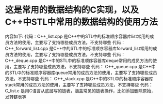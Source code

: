 # 这是常用的数据结构的C实现，以及C++中STL中常用的数据结构的使用方法
内容如下:
代码：C++_list.cpp  是C++中的STL中的标准顺序容器库list常用的成员方法的使用，主要写了支持哪些成员方法，不支持哪些
代码： C++_forward_list.cpp  是C++中的STL中的标准顺序容器库forward_list常用的成员方法的使用，主要写了支持哪些成员方法，不支持哪些
代码： C++_deque.cpp  是C++中的STL中的标准顺序容器库deque常用的成员方法的使用，主要写了支持哪些成员方法，不支持哪些
代码： C++_queue.cpp  是C++中的STL中的标准顺序容器库queue常用的成员方法的使用，主要写了支持哪些成员方法，不支持哪些
代码： C++_stack.cpp  是C++中的STL中的标准顺序容器库stack常用的成员方法的使用，主要写了支持哪些成员方法，不支持哪些
代码： C_list.c  是用C语言从底层写的链表，涵盖常见的链表操作，比如添加删除原始，发转链表等
